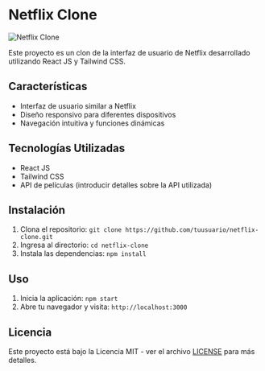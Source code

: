 # Netflix Clone

![Netflix Clone](screenshot.png)

Este proyecto es un clon de la interfaz de usuario de Netflix desarrollado utilizando React JS y Tailwind CSS.

## Características

- Interfaz de usuario similar a Netflix
- Diseño responsivo para diferentes dispositivos
- Navegación intuitiva y funciones dinámicas

## Tecnologías Utilizadas

- React JS
- Tailwind CSS
- API de películas (introducir detalles sobre la API utilizada)

## Instalación

1. Clona el repositorio: `git clone https://github.com/tuusuario/netflix-clone.git`
2. Ingresa al directorio: `cd netflix-clone`
3. Instala las dependencias: `npm install`

## Uso

1. Inicia la aplicación: `npm start`
2. Abre tu navegador y visita: `http://localhost:3000`

## Licencia

Este proyecto está bajo la Licencia MIT - ver el archivo [LICENSE](LICENSE) para más detalles.